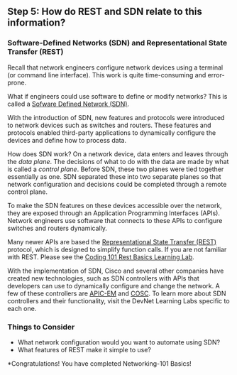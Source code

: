 
## Step 5: How do REST and SDN relate to this information?

### Software-Defined Networks (SDN) and Representational State Transfer (REST)

Recall that network engineers configure network devices using a terminal (or command line interface). This work is quite time-consuming and error-prone.

What if engineers could use software to define or modify networks? This is called a [Sofware Defined Network (SDN)](https://en.wikipedia.org/wiki/Software-defined_networking).

With the introduction of SDN, new features and protocols were introduced to network devices such as switches and routers. These features and protocols enabled third-party applications to dynamically configure the devices and define how to process data.

How does SDN work? On a network device, data enters and leaves through the *data plane*. The decisions of what to do with the data are made by what is called a *control plane*. Before SDN, these two planes were tied together essentially as one. SDN separated these into two separate planes so that network configuration and decisions could be completed through a remote control plane.

To make the SDN features on these devices accessible over the network, they are exposed through an Application Programming Interfaces (APIs). Network engineers use software that connects to these APIs to configure switches and routers dynamically.

Many newer APIs are based the [Representational State Transfer (REST)](https://en.wikipedia.org/wiki/Representational_state_transfer) protocol, which is designed to simplify function calls. If you are not familiar with REST. Please see the [Coding 101 Rest Basics Learning Lab](/lab/coding-101-rest-basics-ga/step/1).

With the implementation of SDN, Cisco and several other companies have created new technologies, such as SDN controllers with APIs that developers can use to dynamically configure and change the network. A few of these controllers are [APIC-EM](https://developer.cisco.com/site/apic-em/) and [COSC](https://developer.cisco.com/site/openSDN/). To learn more about SDN controllers and their functionality, visit the DevNet Learning Labs specific to each one.

### Things to Consider
* What network configuration would you want to automate using SDN?
* What features of REST make it simple to use?

*Congratulations!  You have completed Networking-101 Basics!

